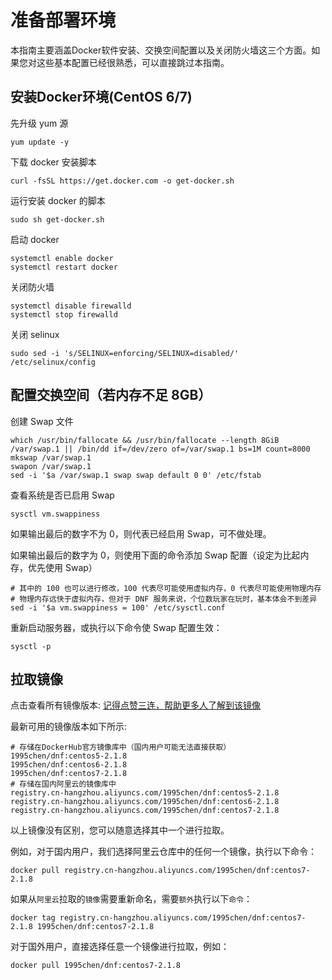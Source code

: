 # 准备部署环境

本指南主要涵盖Docker软件安装、交换空间配置以及关闭防火墙这三个方面。如果您对这些基本配置已经很熟悉，可以直接跳过本指南。

## 安装Docker环境(CentOS 6/7)

先升级 yum 源

```shell
yum update -y
```

下载 docker 安装脚本

```shell
curl -fsSL https://get.docker.com -o get-docker.sh
```

运行安装 docker 的脚本

```shell
sudo sh get-docker.sh
```

启动 docker

```shell
systemctl enable docker
systemctl restart docker
```

关闭防火墙

```shell
systemctl disable firewalld
systemctl stop firewalld
```

关闭 selinux

```shell
sudo sed -i 's/SELINUX=enforcing/SELINUX=disabled/' /etc/selinux/config
```

## 配置交换空间（若内存不足 8GB）

创建 Swap 文件

```shell
which /usr/bin/fallocate && /usr/bin/fallocate --length 8GiB /var/swap.1 || /bin/dd if=/dev/zero of=/var/swap.1 bs=1M count=8000
mkswap /var/swap.1
swapon /var/swap.1
sed -i '$a /var/swap.1 swap swap default 0 0' /etc/fstab
```

查看系统是否已启用 Swap

```shell
sysctl vm.swappiness
```

如果输出最后的数字不为 0，则代表已经启用 Swap，可不做处理。

如果输出最后的数字为 0，则使用下面的命令添加 Swap 配置（设定为比起内存，优先使用 Swap）

```shell
# 其中的 100 也可以进行修改，100 代表尽可能使用虚拟内存，0 代表尽可能使用物理内存
# 物理内存远快于虚拟内存，但对于 DNF 服务来说，个位数玩家在玩时，基本体会不到差异
sed -i '$a vm.swappiness = 100' /etc/sysctl.conf
```

重新启动服务器，或执行以下命令使 Swap 配置生效：

```shell
sysctl -p
```

## 拉取镜像

点击查看所有镜像版本: [记得点赞三连，帮助更多人了解到该镜像](https://hub.docker.com/repository/docker/1995chen/dnf)

最新可用的镜像版本如下所示:
```shell
# 存储在DockerHub官方镜像库中（国内用户可能无法直接获取）
1995chen/dnf:centos5-2.1.8
1995chen/dnf:centos6-2.1.8
1995chen/dnf:centos7-2.1.8
# 存储在国内阿里云的镜像库中
registry.cn-hangzhou.aliyuncs.com/1995chen/dnf:centos5-2.1.8
registry.cn-hangzhou.aliyuncs.com/1995chen/dnf:centos6-2.1.8
registry.cn-hangzhou.aliyuncs.com/1995chen/dnf:centos7-2.1.8
```
以上镜像没有区别，您可以随意选择其中一个进行拉取。

例如，对于国内用户，我们选择阿里云仓库中的任何一个镜像，执行以下命令：
```
docker pull registry.cn-hangzhou.aliyuncs.com/1995chen/dnf:centos7-2.1.8
```
如果从`阿里云`拉取的`镜像`需要重新命名，需要`额外`执行以下`命令`：
```shell
docker tag registry.cn-hangzhou.aliyuncs.com/1995chen/dnf:centos7-2.1.8 1995chen/dnf:centos7-2.1.8
```

对于国外用户，直接选择任意一个镜像进行拉取，例如：
```shell
docker pull 1995chen/dnf:centos7-2.1.8
```
